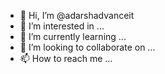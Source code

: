 - 👋 Hi, I’m @adarshadvanceit
- 👀 I’m interested in ...
- 🌱 I’m currently learning ...
- 💞️ I’m looking to collaborate on ...
- 📫 How to reach me ...

<!---
adarshadvanceit/adarshadvanceit is a ✨ special ✨ repository because its `README.md` (this file) appears on your GitHub profile.
You can click the Preview link to take a look at your changes.
--->
